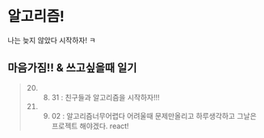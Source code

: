# 알고리즘!

나는 늦지 않았다 시작하자! ㅋ


## 마음가짐!! & 쓰고싶을때 일기
>	20. 08. 31 : 친구들과 알고리즘을 시작하자!!!
> 20. 09. 02 : 알고리즘너무어렵다 어려울때 문제만올리고 하루생각하고 그날은프로젝트 해야겠다. react!
